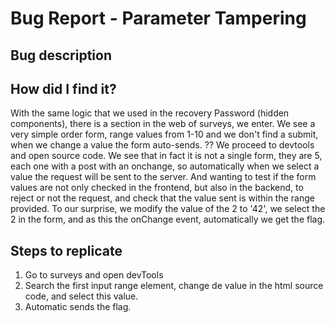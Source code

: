 # Bug Report - Parameter Tampering

##  Bug description



## How did I find it?

With the same logic that we used in the recovery Password (hidden components), there is a section in the web of surveys, we enter.
We see a very simple order form, range values from 1-10 and we don't find a submit, when we change a value the form auto-sends. ??
We proceed to devtools and open source code. We see that in fact it is not a single form, they are 5, each one with a post with an onchange, so automatically when we select
a value the request will be sent to the server. And wanting to test if the form values are not only checked in the frontend, but also in the backend, to reject or not the request, and check that the value sent is within the range provided. To our surprise, we modify the value of the 2 to '42', we select the 2 in the form, and as this the onChange event, automatically we get the flag.

## Steps to replicate

1. Go to surveys and open devTools
2. Search the first input range element, change de value in the html source code, and select this value.
3. Automatic sends the flag.
